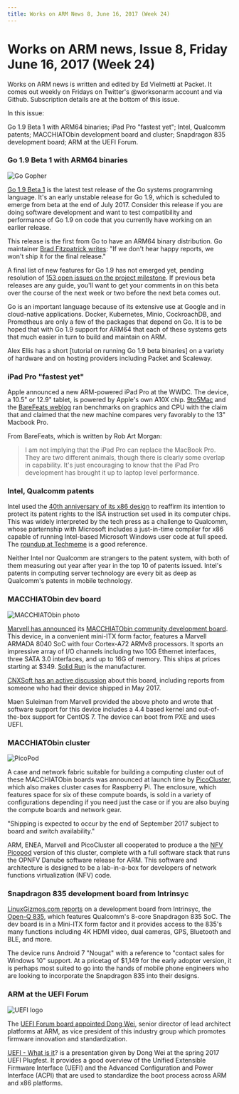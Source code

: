 ```yaml
---
title: Works on ARM News 8, June 16, 2017 (Week 24)
---
```

# Works on ARM news, Issue 8, Friday June 16, 2017 (Week 24)

Works on ARM news is written and edited by Ed Vielmetti at Packet.
It comes out weekly on Fridays on Twitter's @worksonarm account and
via Github. Subscription details are at the bottom of this issue.

In this issue:

Go 1.9 Beta 1 with ARM64 binaries;
iPad Pro "fastest yet";
Intel, Qualcomm patents;
MACCHIATObin development board and cluster;
Snapdragon 835 development board;
ARM at the UEFI Forum.

### Go 1.9 Beta 1 with ARM64 binaries

![Go Gopher](https://blog.golang.org/gopher/gopher.png)

[Go 1.9 Beta 1] is the latest test release of the
Go systems programming language. It's an early
unstable release for Go 1.9, which is scheduled to emerge
from beta at the end of July 2017. Consider this release
if you are doing software development and want to 
test compatibility and performance of Go 1.9
on code that you currently have working on an earlier release.

[Go 1.9 Beta 1]:https://golang.org/dl/#unstable

This release is the first from Go to have an ARM64
binary distribution. Go maintainer [Brad Fitzpatrick writes]:
"If we don't hear happy reports, we won't ship it for the final release."

[Brad Fitzpatrick writes]:https://github.com/golang/go/issues/19082#issuecomment-308849384

A final list of new features for Go 1.9 has not emerged yet,
pending resolution of [153 open issues on the project milestone].
If previous beta releases are any guide, you'll want to get your
comments in on this beta over the course of the next week or two
before the next beta comes out.

[153 open issues on the project milestone]:https://github.com/golang/go/milestone/49

Go is an important language because of its extensive use at
Google and in cloud-native applications. Docker, Kubernetes,
Minio, CockroachDB, and Prometheus are only a few of the 
packages that depend on Go. It is to be hoped that with Go 1.9
support for ARM64 that each of these systems gets that much
easier in turn to build and maintain on ARM.

Alex Ellis has a short [tutorial on running Go 1.9 beta binaries] on 
a variety of hardware and on hosting providers including 
Packet and Scaleway.

[tutorial on installing Go 1.9 beta binaries]:http://blog.alexellis.io/go-comes-to-64bit-arm/

### iPad Pro "fastest yet"

Apple announced a new ARM-powered iPad Pro at the WWDC. 
The device, a 10.5" or 12.9" tablet, is powered
by Apple's own A10X chip. [9to5Mac] and the
[BareFeats weblog] ran benchmarks on graphics and
CPU with the claim that 
and claimed that the new machine compares very
favorably to the 13" Macbook Pro.

[9to5Mac]:https://9to5mac.com/2017/06/14/ipad-pro-versus-macbook-pro-speed-tests/
[BareFeats weblog]:http://barefeats.com/ipadpro2017.html

From BareFeats, which is written by Rob Art Morgan:

> I am not implying that the iPad Pro can replace the MacBook Pro.
They are two different animals, though there is clearly some overlap
in capability. It's just encouraging to know that the iPad Pro
development has brought it up to laptop level performance.

### Intel, Qualcomm patents

Intel used the [40th anniversary of its x86 design] to
reaffirm its intention to protect its patent rights to
the ISA instruction set used in its computer chips. This
was widely interpreted by the tech press as a challenge
to Qualcomm, whose parternship with Microsoft includes a
just-in-time compiler for x86 capable of running Intel-based
Microsoft Windows user code at full speed. The
[roundup at Techmeme] is a good reference.

[40th anniversary of its x86 design]:https://newsroom.intel.com/editorials/x86-approaching-40-still-going-strong/
[roundup at Techmeme]:http://www.techmeme.com/170609/p14#a170609p14

Neither Intel nor Qualcomm are strangers to the patent system,
with both of them measuring out year after year in the top 10
of patents issued. Intel's patents in computing server
technology are every bit as deep as Qualcomm's patents
in mobile technology.  

### MACCHIATObin dev board

![MACCHIATObin photo](https://www.solid-run.com/wp-content/uploads/2014/06/MacchiatoBin-Overview.jpg)

[Marvell has announced] its [MACCHIATObin community development board].
This device, in a convenient mini-ITX form factor, features
a Marvell ARMADA 8040 SoC with four Cortex-A72 ARMv8 processors.
It sports an impressive array of
I/O channels including two 10G Ethernet interfaces,
three SATA 3.0 interfaces, and up to 16G of memory.
This ships at prices starting at $349.
[Solid Run] is the manufacturer.

[Marvell has announced]:http://blogs.marvell.com/2017/06/community-platform-allows-easy-adoption-of-arm-64-bit-in-data-center-networking-and-storage-ecosystems/

[MACCHIATObin community development board]:https://www.solid-run.com/marvell-armada-family/armada-8040-community-board/

[Solid Run]:https://www.solid-run.com/

[CNXSoft has an active discussion] about this board,
including reports from someone who had their device
shipped in May 2017.

[CNXSoft has an active discussion]:http://www.cnx-software.com/2017/04/24/solidrun-macchiatobin-mini-itx-networking-board-is-now-available-for-349-and-up/

Maen Suleiman from Marvell provided the above 
photo and wrote that software support for this device 
includes a 4.4 based kernel and out-of-the-box support
for CentOS 7. The device can boot from PXE and uses UEFI.

### MACCHIATObin cluster

![PicoPod](https://cdn.shopify.com/s/files/1/1214/6676/products/IMG_4402_Product_large.png)

A case and network fabric suitable for building a computing
cluster out of these MACCHIATObin boards was announced at
launch time by [PicoCluster], which also makes cluster cases
for Raspberry Pi. The enclosure, which features space for
six of these compute boards, is sold in a variety of configurations
depending if you need just the case or if you are also buying
the compute boards and network gear.

"Shipping is expected to occur by the end of September 2017 subject
to board and switch availability."

[PicoCluster]:https://www.picocluster.com/

ARM, ENEA, Marvell and PicoCluster all cooperated to produce a
the [NFV Picopod] version of this cluster, complete with a
full software stack that runs the OPNFV Danube software release for ARM.
This software and architecture is designed to be a lab-in-a-box
for developers of network functions virtualization (NFV) code.

[NFV Picopod]:http://prod.enea.episerverhosting.com/ja-jp/press-releases/Item/?id=19F0D2FE85BE22EF

### Snapdragon 835 development board from Intrinsyc

[LinuxGizmos.com reports] on a development board from Intrinsyc,
the [Open-Q 835], which features Qualcomm's 8-core Snapdragon 835
SoC. The dev board is in a Mini-ITX form factor and it
provides access to the 835's many functions including
4K HDMI video, dual cameras, GPS, Bluetooth and BLE,
and more.

[LinuxGizmos.com reports]:http://linuxgizmos.com/development-board-unlocks-10nm-snapdragon-835/

[Open-Q 835]:https://www.intrinsyc.com/snapdragon-embedded-development-kits/open-q-835-development-kit/

The device runs Android 7 "Nougat" with a reference to
"contact sales for Windows 10" support. At a pricetag of 
$1,149 for the early adopter version, it is perhaps most
suited to go into the hands of mobile phone engineers who
are looking to incorporate the Snapdragon 835 into their designs.

### ARM at the UEFI Forum

![UEFI logo](http://www.uefi.org/sites/default/files/uefi_logo_red_web.jpg)

The [UEFI Forum board appointed Dong Wei], senior director of lead
architect platforms at ARM, as vice president of this industry
group which promotes firmware innovation and standardization.

[UEFI Forum board appointed Dong Wei]:http://www.businesswire.com/news/home/20170606005502/en/UEFI-Forum-Appoints-ARM-Board-Directors-Fortifying

[UEFI - What is it]? is a presentation given by Dong Wei at the
spring 2017 UEFI Plugfest. It provides a good overview of the
Unified Extensible Firmware Interface (UEFI) and the 
Advanced Configuration and Power Interface (ACPI) that are
used to standardize the boot process across ARM and x86 platforms.

[UEFI - What is it]:http://www.uefi.org/sites/default/files/resources/Dong%20Wei%20-%20UEFI_What%20is%20it.pdf
